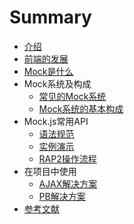 # Summary

* [介绍](README.md)
* [前端的发展](qian-duan-de-fa-zhan.md)
* [Mock是什么](mockshi-shi-yao.md)
* Mock系统及构成
  * [常见的Mock系统](chang-jian-de-mock-xi-tong/chang-jian-de-mock-xi-tong.md)
  * [Mock系统的基本构成](chang-jian-de-mock-xi-tong/mockxi-tong-de-ji-ben-gou-cheng.md)
* Mock.js常用API
  * [语法规范](mockjschang-jian-de-api-shi-yong/yu-fa-gui-fan.md)
  * [实例演示](mockjschang-jian-de-api-shi-yong/shi-li-yan-shi.md)
  * [RAP2操作流程](mockjschang-jian-de-api-shi-yong/rap2cao-zuo-liu-cheng.md)
* 在项目中使用
  * [AJAX解决方案](/use-mock-in-project/zheng-chang-de-ajax-jie-jue-fang-an.md)
  * [PB解决方案](/use-mock-in-project/zhen-dui-pb-de-jie-jue-fang-an.md)
* [参考文献](can-kao-lian-jie.md)

